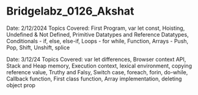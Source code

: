 # Bridgelabz_0126_Akshat

Date: 2/12/2024 Topics Covered: First Program, var let const, Hoisting, Undefined & Not Defined, Primitive Datatypes and Reference Datatypes, Conditionals - if, else, else-if, Loops - for while, Function, Arrays - Push, Pop, Shift, Unshift, splice

Date: 3/12/24
Topics Covered:
var let differences, Browser context API, Stack and Heap memory, Execution context, lexical environment, copying reference value, Truthy and Falsy, Switch case, foreach, forin, do-while, Callback function, First class function, Array implementation, deleting object prop